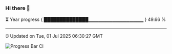 ### Hi there 👋

⏳ Year progress { ██████████████▁▁▁▁▁▁▁▁▁▁▁▁▁▁▁▁ } 49.66 %

---

⏰ Updated on Tue, 01 Jul 2025 06:30:27 GMT

![Progress Bar CI](https://github.com/liununu/liununu/workflows/Progress%20Bar%20CI/badge.svg)
